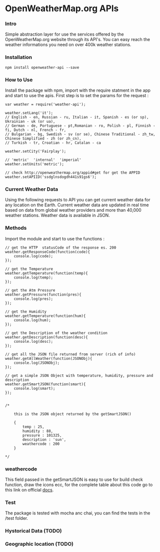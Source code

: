 OpenWeatherMap.org APIs 
=======================


### Intro 
Simple abstraction layer for use the services offered by the OpenWeatherMap.org website through its API's. You 
can easy reach the weather informations you need on over 400k weather stations. 

### Installation 

	npm install openweather-api --save


### How to Use 

Install the package with npm, import with the require statment in the app and start to use the apis. First 
step is to set the params for the request : 

	var weather = require('weather-api');

	weather.setLang('it'); 
	// English - en, Russian - ru, Italian - it, Spanish - es (or sp), Ukrainian - uk (or ua), 
	// German - de, Portuguese - pt,Romanian - ro, Polish - pl, Finnish - fi, Dutch - nl, French - fr, 
	// Bulgarian - bg, Swedish - sv (or se), Chinese Traditional - zh_tw, Chinese Simplified - zh (or zh_cn), 
	// Turkish - tr, Croatian - hr, Catalan - ca

	weather.setCity('Fairplay');

	// 'metric'  'internal'  'imperial'
 	weather.setUnits('metric'); 

	// check http://openweathermap.org/appid#get for get the APPID 
 	weather.setAPIID('ssdglnsdogdh441s91gs6');




### Current Weather Data
Using the following requests to API you can get current weather data for any location on the Earth. Current weather data are updated in real time based on data from global weather providers and more than 40,000 weather stations. Weather data is available in JSON.

### Methods 
Import the module and start to use the functions : 


	// get the HTTP  statusCode of the response es. 200 
	weather.getResponseCode(function(code){
		console.log(code);
	});

	// get the Temperature  
	weather.getTemperature(function(temp){
		console.log(temp);
	});

	// get the Atm Pressure   
	weather.getPressure(function(pres){
		console.log(pres);
	});

	// get the Humidity
	weather.getTemperature(function(hum){
		console.log(hum);
	});

	// get the Description of the weather condition   
	weather.getDescription(function(desc){
		console.log(desc);
	});

	// get all the JSON file returned from server (rich of info)
	weather.getAllWeather(function(JSONObj){
		console.log(JSONObj);
	});

	// get a simple JSON Object with temperature, humidity, pressure and description   
	weather.getSmartJSON(function(smart){
		console.log(smart);
	});
	
	
	/* 
	
		this is the JSON object returned by the getSmartJSON() 
		
		{
			temp : 25,
			humidity : 88,
			pressure : 101325,
			description : 'sun',
			weathercode : 200
		}
		
	*/

### weathercode 
This field passed in the getSmartJSON is easy to use for build check function, draw the icons ecc, for the complete 
table about this code go to this link on official [docs][1]. 

### Test 
The package is tested with mocha anc chai, you can find the tests in the /test folder.


### Hystorical Data  (TODO)

	
### Geographic location (TODO)

[1]:http://openweathermap.org/weather-conditions
